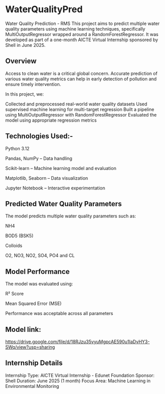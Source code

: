# WaterQualityPred

Water Quality Prediction - RMS
This project aims to predict multiple water quality parameters using machine learning techniques, specifically MultiOutputRegressor wrapped around a RandomForestRegressor. It was developed as part of a one-month AICTE Virtual Internship sponsored by Shell in June 2025.

Overview
---------------------------------------------------------------------------------------------------------------------------------------------------------------------------------------------------------------------
Access to clean water is a critical global concern. Accurate prediction of various water quality metrics can help in early detection of pollution and ensure timely intervention.

In this project, we:

Collected and preprocessed real-world water quality datasets
Used supervised machine learning for multi-target regression
Built a pipeline using MultiOutputRegressor with RandomForestRegressor
Evaluated the model using appropriate regression metrics



Technologies Used:-
---------------------------------------------------------------------------------------------------------------------------------------------------------------------------------------------------------------------
Python 3.12

Pandas, NumPy – Data handling

Scikit-learn – Machine learning model and evaluation

Matplotlib, Seaborn – Data visualization

Jupyter Notebook – Interactive experimentation



Predicted Water Quality Parameters
---------------------------------------------------------------------------------------------------------------------------------------------------------------------------------------------------------------------
The model predicts multiple water quality parameters such as:

NH4

BOD5 (BSK5)

Colloids

O2, NO3, NO2, SO4, PO4 and
CL


Model Performance
---------------------------------------------------------------------------------------------------------------------------------------------------------------------------------------------------------------------
The model was evaluated using:

R² Score

Mean Squared Error (MSE)

Performance was acceptable across all parameters

Model link:
---------------------------------------------------------------------------------------------------------------------------------------------------------------------------------------------------------------------
https://drive.google.com/file/d/18RJzu35vyuMgpcAE590u1IaDvHY3-SWq/view?usp=sharing

Internship Details
---------------------------------------------------------------------------------------------------------------------------------------------------------------------------------------------------------------------
Internship Type: AICTE Virtual Internship - Edunet Foundation
Sponsor: Shell
Duration: June 2025 (1 month)
Focus Area: Machine Learning in Environmental Monitoring
